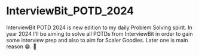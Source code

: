 # InterviewBit_POTD_2024
InterviewBit POTD 2024 is new edition to my daily Problem Solving spirit. In year 2024 I'll be aiming to solve all POTDs from InterviewBit in order to gain some interview prep and also to aim for Scaler Goodies. Later one is main reason 😁.
🙏